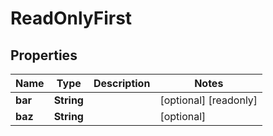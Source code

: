 

# ReadOnlyFirst


## Properties

| Name | Type | Description | Notes |
|------------ | ------------- | ------------- | -------------|
|**bar** | **String** |  |  [optional] [readonly] |
|**baz** | **String** |  |  [optional] |


